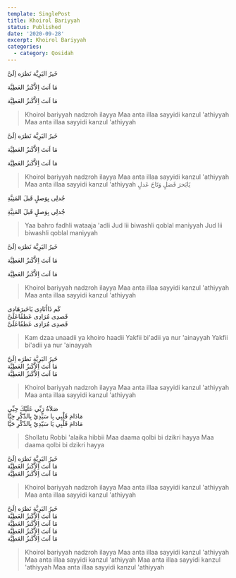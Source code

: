 ```yaml
---
template: SinglePost
title: Khoirol Bariyyah
status: Published
date: '2020-09-28'
excerpt: Khoirol Bariyyah
categories:
  - category: Qosidah
---
```

خَيرُ البَرِيَّة نَظرَه اِلَىَّ

مَا اَنتَ اِلاَّكَنزُ العَطِيَّة

مَا اَنتَ اِلاَّكَنزُ العَطِيَّة

> Khoirol bariyyah nadzroh ilayya
> Maa anta illaa sayyidi kanzul 'athiyyah
> Maa anta illaa sayyidi kanzul 'athiyyah

خَيرُ البَرِيَّة نَظرَه اِلَىَّ

مَا اَنتَ اِلاَّكَنزُ العَطِيَّة

مَا اَنتَ اِلاَّكَنزُ العَطِيَّة

> Khoirol bariyyah nadzroh ilayya
> Maa anta illaa sayyidi kanzul 'athiyyah
> Maa anta illaa sayyidi kanzul 'athiyyah
> يَابَحرَ فَضلٍ وَتَاجَ عَدلٍ

جُدلِى بِوَصلٍ قَبلَ المَنِيَّةِ

جُدلِى بِوَصلٍ قَبلَ المَنِيَّةِ

> Yaa bahro fadhli wataaja 'adli
>   Jud lii biwashli qoblal maniyyah
> Jud lii biwashli qoblal maniyyah

خَيرُ البَرِيَّة نَظرَه اِلَىَّ

مَا اَنتَ اِلاَّكَنزُ العَطِيَّة

مَا اَنتَ اِلاَّكَنزُ العَطِيَّة

> Khoirol bariyyah nadzroh ilayya
> Maa anta illaa sayyidi kanzul 'athiyyah
> Maa anta illaa sayyidi kanzul 'athiyyah

كَم ذَااُنَادِى يَاخَيرَهَادِى  
قَصدِى مُرَادِى عَطفُاعَلَىَّ  
قَصدِى مُرَادِى عَطفُاعَلَىَّ  

> Kam dzaa unaadii ya khoiro haadii
> Yakfii bi'adii ya nur 'ainayyah
> Yakfii bi'adii ya nur 'ainayyah

خَيرُ البَرِيَّة نَظرَه اِلَىَّ  
مَا اَنتَ اِلاَّكَنزُ العَطِيَّة  
مَا اَنتَ اِلاَّكَنزُ العَطِيَّة  

> Khoirol bariyyah nadzroh ilayya
> Maa anta illaa sayyidi kanzul 'athiyyah
> Maa anta illaa sayyidi kanzul 'athiyyah

صَلاَةُ رَبِّي عَلَيْكَ حِبِّي  
مَادَامَ قَلْبِي بِا سَيِّدِيْ بِالذّکْرِ حِيَّا  
مَادَامَ قَلْبِي يَا سَيّدِيْ بِالذّکْرِ حَيَّا 

> Shollatu Robbi 'alaika hibbii
> Maa daama qolbi bi dzikri hayya
> Maa daama qolbi bi dzikri hayya

خَيرُ البَرِيَّة نَظرَه اِلَىَّ  
مَا اَنتَ اِلاَّكَنزُ العَطِيَّة  
مَا اَنتَ اِلاَّكَنزُ العَطِيَّة  

> Khoirol bariyyah nadzroh ilayya
> Maa anta illaa sayyidi kanzul 'athiyyah
> Maa anta illaa sayyidi kanzul 'athiyyah

خَيرُ البَرِيَّة نَظرَه اِلَىَّ  
مَا اَنتَ اِلاَّكَنزُ العَطِيَّة  
مَا اَنتَ اِلاَّكَنزُ العَطِيَّة  
مَا اَنتَ اِلاَّكَنزُ العَطِيَّة  
مَا اَنتَ اِلاَّكَنزُ العَطِيَّة  

> Khoirol bariyyah nadzroh ilayya
> Maa anta illaa sayyidi kanzul 'athiyyah
> Maa anta illaa sayyidi kanzul 'athiyyah
> Maa anta illaa sayyidi kanzul 'athiyyah
> Maa anta illaa sayyidi kanzul 'athiyyah
